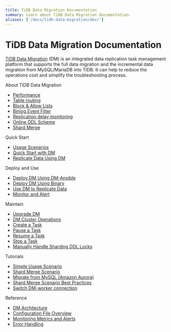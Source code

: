 ```yaml
---
title: TiDB Data Migration Documentation
summary: Learn about TiDB Data Migration documentation.
aliases: ['/docs/tidb-data-migration/dev/']
---
```


# TiDB Data Migration Documentation

[TiDB Data Migration](https://github.com/pingcap/dm) (DM) is an integrated data replication task management platform that supports the full data migration and the incremental data migration from MySQL/MariaDB into TiDB. It can help to reduce the operations cost and simplify the troubleshooting process.

<NavColumns>
<NavColumn>
<ColumnTitle>About TiDB Data Migration</ColumnTitle>

- [Performance](benchmark-v1.0-ga.md)
- [Table routing](key-features.md#table-routing)
- [Block & Allow Lists](key-features.md#block-and-allow-table-lists)
- [Binlog Event Filter](key-features.md#binlog-event-filter)
- [Replication delay monitoring](key-features.md#replication-delay-monitoring)
- [Online DDL Scheme](feature-online-ddl-scheme.md)
- [Shard Merge](feature-shard-merge.md)

</NavColumn>

<NavColumn>
<ColumnTitle>Quick Start</ColumnTitle>

- [Usage Scenarios](usage-scenario-shard-merge.md)
- [Quick Start with DM](quick-start-with-dm.md)
- [Replicate Data Using DM](replicate-data-using-dm.md)

</NavColumn>

<NavColumn>
<ColumnTitle>Deploy and Use</ColumnTitle>

- [Deploy DM Using DM-Ansible](deploy-a-dm-cluster-using-ansible.md)
- [Deploy DM Using Binary](deploy-a-dm-cluster-using-binary.md)
- [Use DM to Replicate Data](replicate-data-using-dm.md)
- [Monitor and Alert](monitor-a-dm-cluster.md)

</NavColumn>

<NavColumn>
<ColumnTitle>Maintain</ColumnTitle>

- [Upgrade DM](dm-upgrade.md)
- [DM Cluster Operations](cluster-operations.md)
- [Create a Task](create-task.md)
- [Pause a Task](pause-task.md)
- [Resume a Task](resume-task.md)
- [Stop a Task](stop-task.md)
- [Manually Handle Sharding DDL Locks](feature-manually-handling-sharding-ddl-locks.md)

</NavColumn>

<NavColumn>
<ColumnTitle>Tutorials</ColumnTitle>

- [Simple Usage Scenario](usage-scenario-simple-replication.md)
- [Shard Merge Scenario](usage-scenario-shard-merge.md)
- [Migrate from MySQL (Amazon Aurora)](migrate-from-mysql-aurora.md)
- [Shard Merge Scenario Best Practices](shard-merge-best-practices.md)
- [Switch DM-worker connection](usage-scenario-master-slave-switch.md)

</NavColumn>

<NavColumn>
<ColumnTitle>Reference</ColumnTitle>

- [DM Architecture](overview.md)
- [Configuration File Overview](config-overview.md)
- [Monitoring Metrics and Alerts](monitor-a-dm-cluster.md)
- [Error Handling](error-handling.md)

</NavColumn>

</NavColumns>
